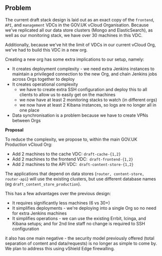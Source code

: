 ## **Problem**

The current draft stack design is laid out as an exact copy of the `frontend`, `API`, and `management` VDCs in the GOV.UK vCloud Organisation. Because we've replicated all our data store clusters (Mongo and ElasticSearch), as well as our monitoring stack, we have over 30 machines in this VDC.

Additionally, because we've hit the limit of VDCs in our current vCloud Org, we've had to build this VDC in a new org.

Creating a new org has some extra implications to our setup, namely:

- It creates deployment complexity - we need extra Jenkins instances to maintain a privileged connection to the new Org, and chain Jenkins jobs across Orgs together to deploy
- It creates operational complexity
  - we have to create extra SSH configuration and deploy this to all clients to allow us to easily get on the machines
  - we now have at least 2 monitoring stacks to watch (in different orgs)
  - we now have at least 2 Kibana instances, so logs are no longer all in one place
- Data synchronisation is a problem because we have to create VPNs between Orgs

**Proposal**

To reduce the complexity, we propose to, within the main GOV.UK Production vCloud Org:

- Add 2 machines to the cache VDC: `draft-cache-{1,2}`
- Add 2 machines to the frontend VDC:` draft-frontend-{1,2}`
- Add 2 machines to the API VDC:` draft-content-store-{1,2}`

The applications that depend on data stores (`router, content-store, router-api`) will use the existing clusters, but use different database names (eg `draft_content_store_production`).

This has a few advantages over the previous design:

- It requires significantly less machines (6 vs 30+)
- It simplifies deployments - we're deploying into a single Org so no need for extra Jenkins machines
- It simplifies operations - we can use the existing Errbit, Icinga, and Kibana setups; and for 2nd line staff no change is required to SSH configuration

it also has one main negative - the security model previously offered (total separation of content and data/requests) is no longer as simple to come by. We plan to address this using vShield Edge firewalling.

&nbsp;

&nbsp;

&nbsp;

&nbsp;

&nbsp;

&nbsp;

&nbsp;

&nbsp;

&nbsp;

&nbsp;

&nbsp;

